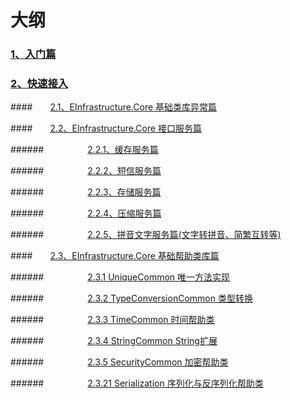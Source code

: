 # 大纲
### <a href="https://github.com/zhenlei520/System.Extension.Core/blob/master/Wiki/1%E3%80%81%E5%85%A5%E9%97%A8%E7%AF%87.md">1、入门篇</a>  

### <a href="https://github.com/zhenlei520/System.Extension.Core/blob/master/Wiki/2%E3%80%81%E5%BF%AB%E9%80%9F%E6%8E%A5%E5%85%A5.md">2、快速接入</a>

####&emsp;&emsp;<a href="https://github.com/zhenlei520/System.Extension.Core/blob/master/Wiki/2.1%E3%80%81EInfrastructure.Core%20%E5%9F%BA%E7%A1%80%E7%B1%BB%E5%BA%93%E5%BC%82%E5%B8%B8%E7%AF%87.md">2.1、EInfrastructure.Core 基础类库异常篇</a>
	
####&emsp;&emsp;<a href="https://github.com/zhenlei520/System.Extension.Core/blob/master/Wiki/2.2%E3%80%81EInfrastructure.Core%20%E6%8E%A5%E5%8F%A3%E6%9C%8D%E5%8A%A1%E7%AF%87.md">2.2、EInfrastructure.Core 接口服务篇</a>


######&emsp;&emsp;&emsp;&emsp;&emsp;<a href="https://github.com/zhenlei520/System.Extension.Core/blob/master/Wiki/2.2.1%E3%80%81%E7%BC%93%E5%AD%98%E6%9C%8D%E5%8A%A1%E7%AF%87.md">2.2.1、缓存服务篇</a>

######&emsp;&emsp;&emsp;&emsp;&emsp;<a href="https://github.com/zhenlei520/System.Extension.Core/blob/master/Wiki/2.2.2%E3%80%81%E7%9F%AD%E4%BF%A1%E6%9C%8D%E5%8A%A1%E7%AF%87.md">2.2.2、短信服务篇</a>

######&emsp;&emsp;&emsp;&emsp;&emsp;<a href="https://github.com/zhenlei520/System.Extension.Core/blob/master/Wiki/2.2.3%E3%80%81%E5%AD%98%E5%82%A8%E6%9C%8D%E5%8A%A1%E7%AF%87.md">2.2.3、存储服务篇</a>

######&emsp;&emsp;&emsp;&emsp;&emsp;<a href="https://github.com/zhenlei520/System.Extension.Core/blob/master/Wiki/2.2.4%E3%80%81%E5%8E%8B%E7%BC%A9%E6%9C%8D%E5%8A%A1%E7%AF%87.md">2.2.4、压缩服务篇</a>

######&emsp;&emsp;&emsp;&emsp;&emsp;<a href="https://github.com/zhenlei520/System.Extension.Core/blob/master/Wiki/2.2.5%E3%80%81%E6%8B%BC%E9%9F%B3%E6%96%87%E5%AD%97%E6%9C%8D%E5%8A%A1%E7%AF%87.md">2.2.5、拼音文字服务篇(文字转拼音、简繁互转等)</a>

####&emsp;&emsp;<a href="https://github.com/zhenlei520/System.Extension.Core/blob/master/Wiki/2.3%E3%80%81EInfrastructure.Core%20%E5%9F%BA%E7%A1%80%E5%B8%AE%E5%8A%A9%E7%B1%BB%E5%BA%93%E7%AF%87.md">2.3、EInfrastructure.Core 基础帮助类库篇</a>

######&emsp;&emsp;&emsp;&emsp;&emsp;<a href="https://github.com/zhenlei520/System.Extension.Core/blob/master/Wiki/2.3.1%E3%80%81UniqueCommon%20%E5%94%AF%E4%B8%80.md">2.3.1 UniqueCommon 唯一方法实现</a>

######&emsp;&emsp;&emsp;&emsp;&emsp;<a href="https://github.com/zhenlei520/System.Extension.Core/blob/master/Wiki/2.3.2%E3%80%81TypeConversionCommon%20%E7%B1%BB%E5%9E%8B%E8%BD%AC%E6%8D%A2.md">2.3.2 TypeConversionCommon 类型转换</a>

######&emsp;&emsp;&emsp;&emsp;&emsp;<a href="https://github.com/zhenlei520/System.Extension.Core/blob/master/Wiki/2.3.3%E3%80%81TimeCommon%20%E6%97%B6%E9%97%B4%E5%B8%AE%E5%8A%A9%E7%B1%BB.md">2.3.3 TimeCommon 时间帮助类</a>

######&emsp;&emsp;&emsp;&emsp;&emsp;<a href="https://github.com/zhenlei520/System.Extension.Core/blob/master/Wiki/2.3.4%E3%80%81String%E6%89%A9%E5%B1%95.md">2.3.4 StringCommon String扩展</a>

######&emsp;&emsp;&emsp;&emsp;&emsp;<a href="https://github.com/zhenlei520/System.Extension.Core/blob/master/Wiki/2.3.5%E3%80%81%20%E5%8A%A0%E5%AF%86%E5%B8%AE%E5%8A%A9%E7%B1%BB.md">2.3.5 SecurityCommon 加密帮助类</a>

######&emsp;&emsp;&emsp;&emsp;&emsp;<a href="https://github.com/zhenlei520/System.Extension.Core/blob/master/Wiki/2.3.21%E3%80%81%20%E5%BA%8F%E5%88%97%E5%8C%96%E4%B8%8E%E5%8F%8D%E5%BA%8F%E5%88%97%E5%8C%96.md">2.3.21 Serialization 序列化与反序列化帮助类</a> 